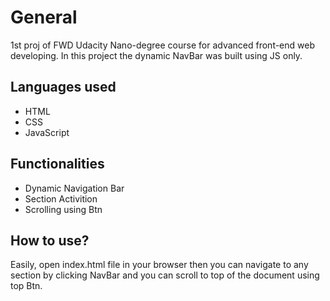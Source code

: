 # General
1st proj of FWD Udacity Nano-degree course for advanced front-end web developing. In this project the dynamic NavBar was built using JS only.

## Languages used
- HTML
- CSS
- JavaScript

## Functionalities
- Dynamic Navigation Bar
- Section Activition
- Scrolling using Btn

## How to use?
Easily, open index.html file in your browser then you can navigate to any section by clicking NavBar and you can scroll to top of the document using top Btn.
